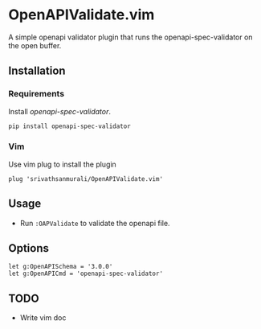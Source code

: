 # OpenAPIValidate.vim

A simple openapi validator plugin that runs the openapi-spec-validator on the open buffer.

## Installation
### Requirements
Install *openapi-spec-validator*.
```bash
pip install openapi-spec-validator
```

### Vim
Use vim plug to install the plugin

```vim
plug 'srivathsanmurali/OpenAPIValidate.vim'
```

## Usage
* Run `:OAPValidate` to validate the openapi file.

## Options
```vim
let g:OpenAPISchema = '3.0.0'
let g:OpenAPICmd = 'openapi-spec-validator'
```

## TODO
+ Write vim doc
